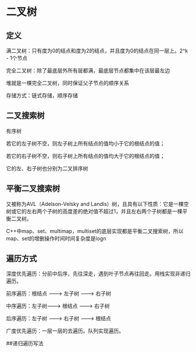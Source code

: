 # 二叉树

## 定义

满二叉树：只有度为0的结点和度为2的结点，并且度为0的结点在同一层上。2^k - 1个节点

完全二叉树：除了最底层外所有层都满，最底层节点都集中在该层最左边

堆就是一棵完全二叉树，同时保证父子节点的顺序关系

存储方式：链式存储，顺序存储



## 二叉搜索树
有序树

若它的左子树不空，则左子树上所有结点的值均小于它的根结点的值；

若它的右子树不空，则右子树上所有结点的值均大于它的根结点的值；

它的左、右子树也分别为二叉排序树

## 平衡二叉搜索树

又被称为AVL（Adelson-Velsky and Landis）树，且具有以下性质：它是一棵空树或它的左右两个子树的高度差的绝对值不超过1，并且左右两个子树都是一棵平衡二叉树。

C++中map、set、multimap，multiset的底层实现都是平衡二叉搜索树，所以map、set的增删操作时间时间复杂度是logn

## 遍历方式

深度优先遍历：分前中后序，先往深走，遇到叶子节点再往回走。用栈实现非递归遍历。

前序遍历：根结点 ---> 左子树 ---> 右子树

中序遍历：左子树---> 根结点 ---> 右子树

后序遍历：左子树 ---> 右子树 ---> 根结点



广度优先遍历：一层一层的去遍历。队列实现遍历。


##递归遍历写法

